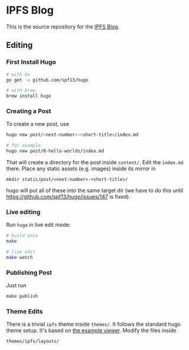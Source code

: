 # IPFS Blog

This is the source repository for the [IPFS Blog](http://ipfs.io/blog).

## Editing

### First Install Hugo

```sh
# with Go
go get -u github.com/spf13/hugo

# with brew
brew install hugo
```

### Creating a Post

To create a new post, use

```sh
hugo new post/<next-number>-<short-title>/index.md

# for example
hugo new post/0-hello-worlds/index.md
```

That will create a directory for the post inside `content/`. Edit the `index.md` there. Place any static assets (e.g. images) inside its mirror in

```
mkdir static/post/<next-number>-<short-title>/
```

hugo will put all of these into the same target dir (we have to do this until https://github.com/spf13/hugo/issues/147 is fixed).

### Live editing

Run `hugo` in live edit mode:

```sh
# build once
make

# live edit
make watch
```

### Publishing Post

Just run

```sh
make publish
```

### Theme Edits

There is a trivial `ipfs` theme inside `themes/`. It follows the standard hugo theme setup. It's based on [the example viewer](https://github.com/ipfs/examples/tree/master/webapps/example-viewer). Modify the files inside

```
themes/ipfs/layouts/
```
